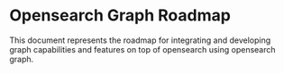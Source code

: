 # Opensearch Graph Roadmap
This document represents the roadmap for integrating and developing graph capabilities and features on top of opensearch using opensearch graph.

